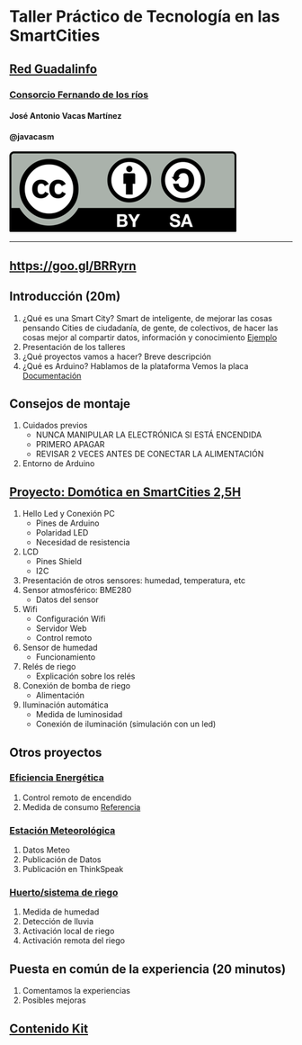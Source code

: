 # Taller Práctico de Tecnología en las SmartCities

## [Red Guadalinfo](http://www.guadalinfo.es/)

### [Consorcio Fernando de los ríos](http://www.consorciofernandodelosrios.es/)


#### José Antonio Vacas Martínez

#### @javacasm

![Licencia CC](./images/Licencia_CC.png)


*****

## https://goo.gl/BRRyrn


## Introducción (20m)
1. ¿Qué es una Smart City?
Smart de inteligente, de mejorar  las cosas pensando
Cities de ciudadanía, de gente, de colectivos, de hacer las cosas mejor al compartir datos, información y conocimiento
[Ejemplo](https://programarfacil.com/podcast/medir-consumo-electrico-arduino)
1. Presentación de los talleres
1. ¿Qué proyectos vamos a hacer?
Breve descripción
1. ¿Qué es Arduino?
Hablamos de la plataforma
Vemos la placa [Documentación](http://www.arduino.org/learning/getting-started/getting-started-with-arduino-uno-wifi)



## Consejos de montaje
1. Cuidados previos
    * NUNCA MANIPULAR LA ELECTRÓNICA SI ESTÁ ENCENDIDA
    * PRIMERO APAGAR
    * REVISAR 2 VECES ANTES DE CONECTAR LA ALIMENTACIÓN
1. Entorno de Arduino

## [Proyecto: Domótica en  SmartCities 2,5H](https://github.com/guadalinfo/SmartCities_Domotica)

1. Hello Led y Conexión PC
    * Pines de Arduino
    * Polaridad LED
    * Necesidad de resistencia
1. LCD
    * Pines Shield
    * I2C
1. Presentación de otros sensores: humedad, temperatura, etc
1. Sensor atmosférico: BME280
    * Datos del sensor
1. Wifi
    * Configuración Wifi
    * Servidor Web
    * Control remoto
1. Sensor de humedad
    * Funcionamiento
1. Relés de riego
    * Explicación sobre los relés
1. Conexión de bomba de riego
    * Alimentación
1. Iluminación automática
    * Medida de luminosidad
    * Conexión de iluminación (simulación con un led)


## Otros proyectos

### [Eficiencia Energética](https://github.com/guadalinfo/SmartCities_Eficiencia)
1. Control remoto de encendido
1. Medida de consumo [Referencia](https://www.luisllamas.es/arduino-intensidad-consumo-electrico-acs712/)


### [Estación Meteorológica](https://github.com/guadalinfo/SmartCities_Meteo)
1. Datos Meteo
1. Publicación de Datos
1. Publicación en ThinkSpeak

### [Huerto/sistema de riego](https://github.com/guadalinfo/SmartCities_Huerto)
1. Medida de humedad
1. Detección de lluvia
1. Activación local de riego
1. Activación remota del riego

## Puesta en común de la experiencia (20 minutos)

1. Comentamos la experiencias
1. Posibles mejoras

## [Contenido Kit](https://github.com/guadalinfo/SmartCities_Comunes/blob/master/Kit.md)

